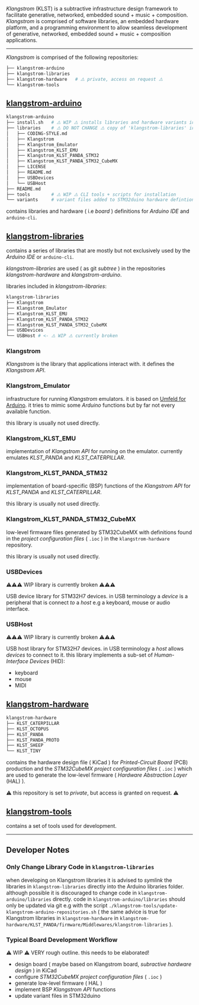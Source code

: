 *Klangstrom* (KLST) is a subtractive infrastructure design framework to facilitate generative, networked, embedded sound + music + composition. *Klangstrom* is comprised of software libraries, an embedded hardware platform, and a programming environment to allow seamless development of generative, networked, embedded sound + music + composition applications.

---

*Klangstrom* is comprised of the following repositories:

```sh
├── klangstrom-arduino
├── klangstrom-libraries
├── klangstrom-hardware   # ⚠️ private, access on request ⚠️
└── klangstrom-tools
```

## [klangstrom-arduino](https://github.com/klangstrom/klangstrom-arduino)

```sh
klangstrom-arduino
├── install.sh   # ⚠️ WIP ⚠️ installs libraries and hardware variants into Arduino folders
├── libraries    # ⚠️ DO NOT CHANGE ⚠️ copy of 'klangstrom-libraries' included as subtree
│   ├── CODING-STYLE.md
│   ├── Klangstrom
│   ├── Klangstrom_Emulator
│   ├── Klangstrom_KLST_EMU
│   ├── Klangstrom_KLST_PANDA_STM32
│   ├── Klangstrom_KLST_PANDA_STM32_CubeMX
│   ├── LICENSE
│   ├── README.md
│   ├── USBDevices
│   └── USBHost
├── README.md
├── tools        # ⚠️ WIP ⚠️ CLI tools + scripts for installation
└── variants     # variant files added to STM32duino hardware defintions via script
```

contains libraries and hardware ( i.e *board* ) definitions for *Arduino IDE* and `arduino-cli`.

## [klangstrom-libraries](https://github.com/klangstrom/klangstrom-libraries)

contains a series of libraries that are mostly but not exclusively used by the *Arduino IDE* or `arduino-cli`.

*klangstrom-libraries* are used ( as git *subtree* ) in the repositories *klangstrom-hardware* and *klangstrom-arduino*.

libraries included in *klangstrom-libraries*:

```sh
klangstrom-libraries
├── Klangstrom
├── Klangstrom_Emulator
├── Klangstrom_KLST_EMU                
├── Klangstrom_KLST_PANDA_STM32        
├── Klangstrom_KLST_PANDA_STM32_CubeMX 
├── USBDevices
└── USBHost # <- ⚠️ WIP ⚠️ currently broken
```

### Klangstrom

*Klangstrom* is the library that applications interact with. it defines the *Klangstrom API*. 

### Klangstrom_Emulator

infrastructure for running *Klangstrom* emulators. it is based on [Umfeld for Arduino](https://github.com/klangstrom/umfeld-arduino). it tries to mimic some *Arduino* functions but by far not every available function.

this library is usually not used directly.

### Klangstrom_KLST_EMU

implementation of *Klangstrom API* for running on the emulator. currently emulates *KLST_PANDA* and *KLST_CATERPILLAR*.

### Klangstrom_KLST_PANDA_STM32

implementation of board-specific (BSP) functions of the *Klangstrom API* for *KLST_PANDA* and *KLST_CATERPILLAR*.

this library is usually not used directly.

### Klangstrom_KLST_PANDA_STM32_CubeMX

low-level firmware files generated by STM32CubeMX with definitions found in the *project configuration files* ( `.ioc` ) in the `klangstrom-hardware` repository.

this library is usually not used directly.

### USBDevices

⚠️⚠️⚠️ WIP library is currently broken ⚠️⚠️⚠️

USB device library for STM32H7 devices. in USB terminology a *device* is a peripheral that is connect *to* a *host* e.g a keyboard, mouse or audio interface.

### USBHost

⚠️⚠️⚠️ WIP library is currently broken ⚠️⚠️⚠️ 

USB host library for STM32H7 devices. in USB terminology a *host* allows *devices* to connect to it. this library implements a sub-set of *Human-Interface Devices* (HID):

- keyboard
- mouse
- MIDI

## [klangstrom-hardware](https://github.com/klangstrom/klangstrom-hardware)

```sh
klangstrom-hardware
├── KLST_CATERPILLAR
├── KLST_OCTOPUS
├── KLST_PANDA
├── KLST_PANDA_PROTO
├── KLST_SHEEP
└── KLST_TINY
```

contains the hardware design file ( KiCad ) for *Printed-Circuit Board* (PCB) production and the *STM32CubeMX project configuration files* ( `.ioc` ) which are used to generate the low-level firmware ( *Hardware Abstraction Layer* (HAL) ).

⚠️ this repository is set to *private*, but access is granted on request. ⚠️

## [klangstrom-tools](https://github.com/klangstrom/klangstrom-tools)

contains a set of tools used for development.

---

## Developer Notes

### Only Change Library Code in `klangstrom-libraries`

when developing on Klangstrom libraries it is advised to *symlink* the libraries in `klangstrom-libraries` directly into the Arduino libraries folder. although possible it is discouraged to change code in `klangstrom-arduino/libraries` directly. code in `klangstrom-arduino/libraries` should only be updated via git e.g with the script `./klangstrom-tools/update-klangstrom-arduino-repositories.sh` ( the same advice is true for Klangstrom libraries in `klangstrom-hardware` in `klangstrom-hardware/KLST_PANDA/firmware/Middlewares/klangstrom-libraries` ).

### Typical Board Development Workflow

⚠️ WIP ⚠️ VERY rough outline. this needs to be elaborated!

- design board ( maybe based on Klangstrom board, *subractive hardware design* ) in KiCad
- configure *STM32CubeMX project configuration files* ( `.ioc` )
- generate low-level firmware ( HAL )
- implement BSP *Klangstrom API* functions
- update variant files in STM32duino
